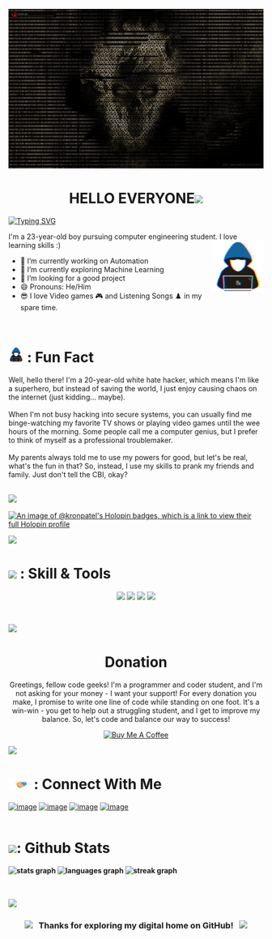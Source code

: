 <!--![MasterHead](https://raw.githubusercontent.com/kronpatel/kronpatel/main/Covers/GIF/01.gif)-->

![Cover](Covers/JPG/07.jpg)

<h1 align="center"><b>HELLO EVERYONE</b><img src="https://media.giphy.com/media/hvRJCLFzcasrR4ia7z/giphy.gif" width="35"></h1>

[![Typing SVG](https://readme-typing-svg.demolab.com?font=Fira+Code&size=25&duration=2000&pause=1000&width=435&lines=Keron+Patel;I+am+a+Coder;Ai+%7C+Web-Design+%7C+Automation)](https://git.io/typing-svg)

I'm a 23-year-old boy pursuing computer engineering student. I love learning skills :)
<img width="20%" align="right" src="GIF's\01.gif" />
- 🔭 I’m currently working on  Automation 
- 🌱 I’m currently exploring Machine Learning
- 🤔 I’m looking for a good project
- 😄 Pronouns: He/Him
- 😎 I love Video games 🎮 and Listening Songs ♟️ in my spare time.

<br>
<h1 align="left"> <img src="GIF's\01.gif" width="30"> <b>: Fun Fact</b> </h1>
<p> Well, hello there! I'm a 20-year-old white hate hacker, which means I'm like a superhero, but instead of saving the world, I just enjoy causing chaos on the internet (just kidding... maybe).<br><br>When I'm not busy hacking into secure systems, you can usually find me binge-watching my favorite TV shows or playing video games until the wee hours of the morning. Some people call me a computer genius, but I prefer to think of myself as a professional troublemaker.<br><br>My parents always told me to use my powers for good, but let's be real, what's the fun in that? So, instead, I use my skills to prank my friends and family. Just don't tell the CBI, okay?<br><br></p>
<img src="https://user-images.githubusercontent.com/73097560/115834477-dbab4500-a447-11eb-908a-139a6edaec5c.gif"></a>

[![An image of @kronpatel's Holopin badges, which is a link to view their full Holopin profile](https://holopin.me/kronpatel)](https://holopin.io/@kronpatel)

<img src="https://user-images.githubusercontent.com/73097560/115834477-dbab4500-a447-11eb-908a-139a6edaec5c.gif"></a>


<h1 align="left"> <img src="https://i.giphy.com/media/QssGEmpkyEOhBCb7e1/giphy.webp" width="30"> <b>: Skill & Tools</b> </h1>
  <p align="center">
  <img src="https://skillicons.dev/icons?i=py,js,html,css,bash,r,react,solidity,ts" />
  <img src="https://skillicons.dev/icons?i=nextjs,nodejs" />
  <img src="https://skillicons.dev/icons?i=git,github,linux,mongodb,mysql,postgres,raspberrypi" />
  <img src="https://skillicons.dev/icons?i=ps,bootstrap" />
  </p>

<br>

<img src="https://user-images.githubusercontent.com/73097560/115834477-dbab4500-a447-11eb-908a-139a6edaec5c.gif"></a>


<h1 align="center"><b>Donation</b></h1>

<p align="center">Greetings, fellow code geeks! I'm a programmer and coder student, and I'm not asking for your money - I want your support! For every donation you make, I promise to write one line of code while standing on one foot. It's a win-win - you get to help out a struggling student, and I get to improve my balance. So, let's code and balance our way to success!
</p>

<div align="center">
<a href="https://www.buymeacoffee.com/keronpatel" target="_blank"><img src="https://cdn.buymeacoffee.com/buttons/v2/default-yellow.png" alt="Buy Me A Coffee" width="150"></a>
</div>

<img src="https://user-images.githubusercontent.com/73097560/115834477-dbab4500-a447-11eb-908a-139a6edaec5c.gif"></a>


<h1 align="left"> <img src="GIF's\02.gif" width="50"><b>: Connect With Me</b></h1>

[![image](https://img.shields.io/badge/LinkedIn-0077B5?style=for-the-badge&logo=linkedin&logoColor=white)](https://www.linkedin.com/in/keron-patel-9a757a222/)
[![image](https://img.shields.io/badge/Instagram-E4405F?style=for-the-badge&logo=instagram&logoColor=white)](https://www.instagram.com/kron_._18)
[![image](https://img.shields.io/badge/Twitter-1DA1F2?style=for-the-badge&logo=twitter&logoColor=white)](https://twitter.com/keron_1826)
[![image](https://img.shields.io/badge/Gmail-D14836?style=for-the-badge&logo=gmail&logoColor=white)](mailto:keronpatel5656@gmail.com) 
<br>
<br>
<h1 align="left"> <img src="https://media0.giphy.com/media/cj87CxfRtrUifF3Ryk/giphy.gif?cid=ecf05e47lx1thg8e61tjqfpr4zemby622so2pa1j3sqcsbxp&ep=v1_stickers_search&rid=giphy.gif&ct=s" width="25"><b>: Github Stats <b> </h1>

<div align="left">
  <img src="https://github-readme-stats.vercel.app/api?username=kronpatel&hide_title=false&hide_rank=false&show_icons=true&include_all_commits=true&count_private=true&disable_animations=false&theme=tokyonight&locale=en&hide_border=true&order=1" height="150" alt="stats graph"  />
  <img src="https://github-readme-stats.vercel.app/api/top-langs?username=kronpatel&locale=en&hide_title=false&layout=compact&card_width=320&langs_count=5&theme=tokyonight&hide_border=true&order=2" height="150" alt="languages graph"  />
  <img src="https://streak-stats.demolab.com/?user=kronpatel&locale=en&mode=daily&theme=tokyonight&hide_border=true&border_radius=5&order=3" height="150" alt="streak graph"  />
</div>
<br>
<br>

<img src="https://user-images.githubusercontent.com/73097560/115834477-dbab4500-a447-11eb-908a-139a6edaec5c.gif"></a>

<h3 align="center">
  <img src="https://emoji.discord.st/emojis/768b108d-274f-4f44-a634-8477b16efce7.gif" width="25">
  &nbsp;<b> Thanks for exploring my digital home on GitHub!<b> &nbsp;
  <img src="https://emoji.discord.st/emojis/768b108d-274f-4f44-a634-8477b16efce7.gif" width="25">
</h3>
